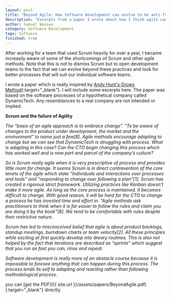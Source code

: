 ```yaml
---
layout: post
title: "Beyond Agile: How Software Development can evolve to be anti-fragile."
description: "Excerpts from a paper I wrote about how I think agile can evolve."
author: Samuel Wasswa
category: Software Development
tags: Software
finished: true
---
```


After working for a team that used Scrum heavily for over a year, I became increasily aware of some of the shortcomings of Scrum and other agile methods. Note that this is not to dismiss Scrum but to open development teams to the fact that we can evolve beyond these practices and look for better processes that will suit our individual software teams.

I wrote a paper which is really inspired by [Andy Hunt's Grows Method](https://growsmethod.com/){:target="_blank"}. I will include some excerpts here. The paper was based on the software processes of a hypothetical company called DynamicTech. Any resemblances to a real company are not intended or implied.

**Scrum and the failure of Agility**

*The “basis of an agile approach is to embrace change”. “To be aware of changes to the product under development, the market and the environment” to name just a few[8]*.
*Agile methods encourage adapting to change but we can see that DynamicTech is struggling with process. What is adapting in this case? Can the CTO begin changing this process which has worked well and is now part and parcel of the company’s culture?*

*So is Scrum really agile when it is very prescriptive of process and provides little room for change. It seems Scrum is in direct contravention of the core tenets of the agile which state “Individuals and interactions over processes and tools” and “responding to change over following a plan”[1].*  *Scrum has created a rigorous strict framework. Utilizing practices like Kanban doesn’t make it more agile. As long as the core process is maintained. It becomes difficult to change.  With good reason, it will be hard for the CTO to change a process he has invested time and effort in.* *“Agile methods ask practitioners to think when it is far easier to follow the rules and claim you are doing it by the book”[8].* *We tend to be comfortable with rules despite their restrictive nature.*

*Scrum has led to misconceived belief that agile is about product backlogs, standup meetings, burndown charts or team velocity[2].*  *All these principles while exciting at first quickly develop into dreary routines.*  *This is also not helped by the fact that iterations are described as “sprints” which suggest that you run as fast you can, rinse and repeat.*

*Software development is really more of an obstacle course because it is impossible to foresee anything that can happen during this process. The process lends its self to adapting and reacting rather than following methodological process.*



you can [get the PDF]({{ site.url }}/assets/papers/BeyondAgile.pdf){:target="_blank"} directly.


